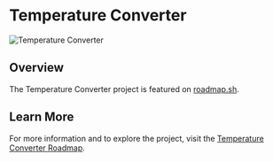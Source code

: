 # Temperature Converter

![Temperature Converter](https://assets.roadmap.sh/guest/temperature-converter-8omel.png)

## Overview

The Temperature Converter project is featured on [roadmap.sh](https://roadmap.sh/projects/temperature-converter).

## Learn More

For more information and to explore the project, visit the [Temperature Converter Roadmap](https://roadmap.sh/projects/temperature-converter).
